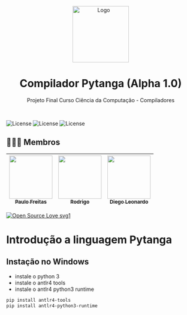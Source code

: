 
<!-- Logo/Banner do Projeto -->
<p align="center">
  <img src="https://github.com/ccofg-labs/Pytanga/blob/main/pytanga%20logo/pytanga-logo%20(8).png?raw=true" alt="Logo" width="auto" height="150">
  <h1 align="center">Compilador Pytanga (Alpha 1.0)</h1>
  
  <p align="center">
    Projeto Final Curso Ciência da Computação - Compiladores 
  </p>
</p>
<br />
<!-- Shields do Projeto -->

![License](https://img.shields.io/badge/UNIFG-Analise%20de%20Algoritmos%20-red.svg)
![License](https://img.shields.io/badge/UNIFG-Práticas%20de%20Banco%20de%20Dados-blue.svg)
![License](https://img.shields.io/badge/UNIFG-Linguagem%20Formal%20Automatos-green.svg)
<!-- Shields do Projeto -->
## 👨🏻‍🏫 Membros 
| [<img src="https://avatars.githubusercontent.com/u/42820569?v=4" width=115><br><sub>Paulo Freitas</sub>](https://github.com/paulofreitas-py) |  [<img src="https://avatars.githubusercontent.com/" width=115><br><sub>Rodrigo</sub>](https://github.com/) | [<img src="https://avatars.githubusercontent.com/u/65420105?v=4" width=115><br><sub>Diego Leonardo</sub>](https://github.comDiego6699) |
| :---: | :---: | :---: |

[![Open Source Love svg1](https://badges.frapsoft.com/os/v1/open-source.svg?v=103)](https://github.com/ellerbrock/open-source-badges/)

# Introdução a linguagem Pytanga

## Instação no Windows

- instale o python 3
- instale o antlr4 tools
- instale o antlr4 python3 runtime

```bash
pip install antlr4-tools
pip install antlr4-python3-runtime
```
